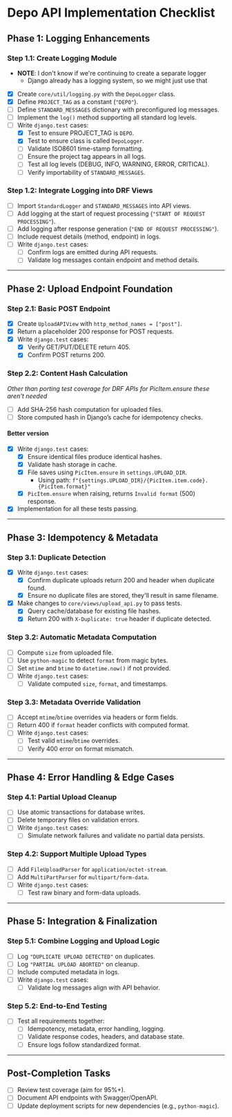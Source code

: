 # Depo API Implementation Checklist

## **Phase 1: Logging Enhancements**

### **Step 1.1: Create Logging Module**

- **NOTE**: I don't know if we're continuing to create a separate logger
  - Django already has a logging system, so we might just use that
- [x] Create `core/util/logging.py` with the `DepoLogger` class.
- [x] Define `PROJECT_TAG` as a constant (`"DEPO"`).
- [ ] Define `STANDARD_MESSAGES` dictionary with preconfigured log messages.
- [ ] Implement the `log()` method supporting all standard log levels.
- [ ] Write `django.test` cases:
  - [x] Test to ensure PROJECT_TAG is `DEPO`.
  - [x] Test to ensure class is called `DepoLogger`.
  - [ ] Validate ISO8601 time-stamp formatting.
  - [ ] Ensure the project tag appears in all logs.
  - [ ] Test all log levels (DEBUG, INFO, WARNING, ERROR, CRITICAL).
  - [ ] Verify importability of `STANDARD_MESSAGES`.

### **Step 1.2: Integrate Logging into DRF Views**

- [ ] Import `StandardLogger` and `STANDARD_MESSAGES` into API views.
- [ ] Add logging at the start of request processing (`"START OF REQUEST PROCESSING"`).
- [ ] Add logging after response generation (`"END OF REQUEST PROCESSING"`).
- [ ] Include request details (method, endpoint) in logs.
- [ ] Write `django.test` cases:
  - [ ] Confirm logs are emitted during API requests.
  - [ ] Validate log messages contain endpoint and method details.

---

## **Phase 2: Upload Endpoint Foundation**

### **Step 2.1: Basic POST Endpoint**

- [x] Create `UploadAPIView` with `http_method_names = ["post"]`.
- [x] Return a placeholder 200 response for POST requests.
- [x] Write `django.test` cases:
  - [x] Verify GET/PUT/DELETE return 405.
  - [x] Confirm POST returns 200.

### **Step 2.2: Content Hash Calculation**

*Other than porting test coverage for DRF APIs for PicItem.ensure these aren't needed*

- [ ] Add SHA-256 hash computation for uploaded files.
- [ ] Store computed hash in Django’s cache for idempotency checks.

#### Better version

- [x] Write `django.test` cases:
  - [x] Ensure identical files produce identical hashes.
  - [x] Validate hash storage in cache.
  - [x] File saves using `PicItem.ensure` in `settings.UPLOAD_DIR`.
    - Using path: `f"{settings.UPLOAD_DIR}/{PicItem.item.code}.{PicItem.format}"`
  - [x] `PicItem.ensure` when raising, returns `Invalid format` (500) response.
- [x] Implementation for all these tests passing.

---

## **Phase 3: Idempotency & Metadata**

### **Step 3.1: Duplicate Detection**

- [x] Write `django.test` cases:
  - [x] Confirm duplicate uploads return 200 and header when duplicate found.
  - [x] Ensure no duplicate files are stored, they'll result in same filename.
- [x] Make changes to `core/views/upload_api.py` to pass tests.
  - [x] Query cache/database for existing file hashes.
  - [x] Return 200 with `X-Duplicate: true` header if duplicate detected.

### **Step 3.2: Automatic Metadata Computation**

- [ ] Compute `size` from uploaded file.
- [ ] Use `python-magic` to detect `format` from magic bytes.
- [ ] Set `mtime` and `btime` to `datetime.now()` if not provided.
- [ ] Write `django.test` cases:
  - [ ] Validate computed `size`, `format`, and timestamps.

### **Step 3.3: Metadata Override Validation**

- [ ] Accept `mtime`/`btime` overrides via headers or form fields.
- [ ] Return 400 if `format` header conflicts with computed format.
- [ ] Write `django.test` cases:
  - [ ] Test valid `mtime`/`btime` overrides.
  - [ ] Verify 400 error on format mismatch.

---

## **Phase 4: Error Handling & Edge Cases**

### **Step 4.1: Partial Upload Cleanup**

- [ ] Use atomic transactions for database writes.
- [ ] Delete temporary files on validation errors.
- [ ] Write `django.test` cases:
  - [ ] Simulate network failures and validate no partial data persists.

### **Step 4.2: Support Multiple Upload Types**

- [ ] Add `FileUploadParser` for `application/octet-stream`.
- [ ] Add `MultiPartParser` for `multipart/form-data`.
- [ ] Write `django.test` cases:
  - [ ] Test raw binary and form-data uploads.

---

## **Phase 5: Integration & Finalization**

### **Step 5.1: Combine Logging and Upload Logic**

- [ ] Log `"DUPLICATE UPLOAD DETECTED"` on duplicates.
- [ ] Log `"PARTIAL UPLOAD ABORTED"` on cleanup.
- [ ] Include computed metadata in logs.
- [ ] Write `django.test` cases:
  - [ ] Validate log messages align with API behavior.

### **Step 5.2: End-to-End Testing**

- [ ] Test all requirements together:
  - [ ] Idempotency, metadata, error handling, logging.
  - [ ] Validate response codes, headers, and database state.
  - [ ] Ensure logs follow standardized format.

---

## **Post-Completion Tasks**

- [ ] Review test coverage (aim for 95%+).
- [ ] Document API endpoints with Swagger/OpenAPI.
- [ ] Update deployment scripts for new dependencies (e.g., `python-magic`).
